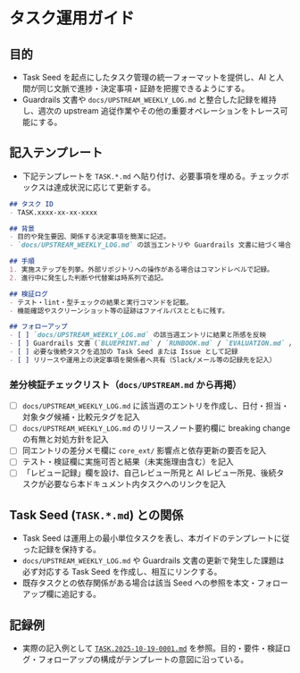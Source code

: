 <a id="upstream-follow-up"></a>

# タスク運用ガイド

## 目的
- Task Seed を起点にしたタスク管理の統一フォーマットを提供し、AI と人間が同じ文脈で進捗・決定事項・証跡を把握できるようにする。
- Guardrails 文書や `docs/UPSTREAM_WEEKLY_LOG.md` と整合した記録を維持し、週次の upstream 追従作業やその他の重要オペレーションをトレース可能にする。

## 記入テンプレート
- 下記テンプレートを `TASK.*.md` へ貼り付け、必要事項を埋める。チェックボックスは達成状況に応じて更新する。

```markdown
## タスク ID
- TASK.xxxx-xx-xx-xxxx

## 背景
- 目的や発生要因、関係する決定事項を簡潔に記述。
- `docs/UPSTREAM_WEEKLY_LOG.md` の該当エントリや Guardrails 文書に紐づく場合はリンクを明示。

## 手順
1. 実施ステップを列挙。外部リポジトリへの操作がある場合はコマンドレベルで記録。
2. 進行中に発生した判断や代替案は時系列で追記。

## 検証ログ
- テスト・lint・型チェックの結果と実行コマンドを記載。
- 機能確認やスクリーンショット等の証跡はファイルパスとともに残す。

## フォローアップ
- [ ] `docs/UPSTREAM_WEEKLY_LOG.md` の該当週エントリに結果と所感を反映
- [ ] Guardrails 文書（`BLUEPRINT.md` / `RUNBOOK.md` / `EVALUATION.md` / `CHECKLISTS.md`）と内容を同期
- [ ] 必要な後続タスクを追加の Task Seed または Issue として記録
- [ ] リリースや運用上の決定事項を関係者へ共有（Slack/メール等の記録先を記入）
```

### 差分検証チェックリスト（`docs/UPSTREAM.md` から再掲）
- [ ] `docs/UPSTREAM_WEEKLY_LOG.md` に該当週のエントリを作成し、日付・担当・対象タグ候補・比較元タグを記入
- [ ] `docs/UPSTREAM_WEEKLY_LOG.md` のリリースノート要約欄に breaking change の有無と対処方針を記入
- [ ] 同エントリの差分メモ欄に `core_ext/` 影響点と依存更新の要否を記入
- [ ] テスト・検証欄に実施可否と結果（未実施理由含む）を記入
- [ ] 「レビュー記録」欄を設け、自己レビュー所見と AI レビュー所見、後続タスクが必要なら本ドキュメント内タスクへのリンクを記入

## Task Seed (`TASK.*.md`) との関係
- Task Seed は運用上の最小単位タスクを表し、本ガイドのテンプレートに従った記録を保持する。
- `docs/UPSTREAM_WEEKLY_LOG.md` や Guardrails 文書の更新で発生した課題は必ず対応する Task Seed を作成し、相互にリンクする。
- 既存タスクとの依存関係がある場合は該当 Seed への参照を本文・フォローアップ欄に追記する。

## 記録例
- 実際の記入例として [`TASK.2025-10-19-0001.md`](../TASK.2025-10-19-0001.md) を参照。目的・要件・検証ログ・フォローアップの構成がテンプレートの意図に沿っている。
